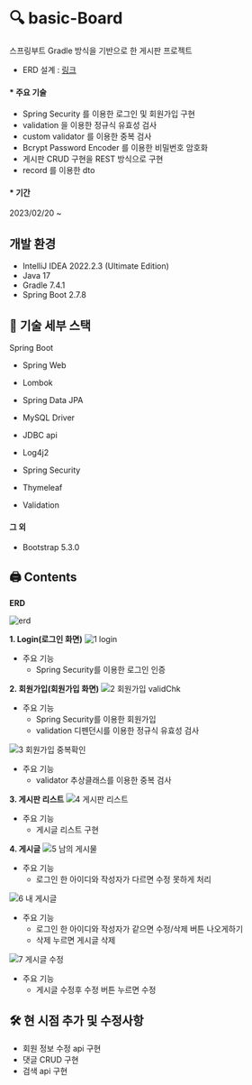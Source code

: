 # 🔍 basic-Board
스프링부트 Gradle 방식을 기반으로 한 게시판 프로젝트

* ERD 설계 : [링크](https://www.erdcloud.com/p/R9fje8mNE5AXvtyFu)

#### * 주요 기술
- Spring Security 를 이용한 로그인 및 회원가입 구현
- validation 을 이용한 정규식 유효성 검사
- custom validator 를 이용한 중복 검사
- Bcrypt Password Encoder 를 이용한 비밀번호 암호화
- 게시판 CRUD 구현을 REST 방식으로 구현
- record 를 이용한 dto 

#### * 기간
2023/02/20 ~

## 개발 환경
* IntelliJ IDEA 2022.2.3 (Ultimate Edition)
* Java 17
* Gradle 7.4.1
* Spring Boot 2.7.8

##  🔨  기술 세부 스택
Spring Boot
* Spring Web
* Lombok

* Spring Data JPA
* MySQL Driver

* JDBC api
* Log4j2

* Spring Security
* Thymeleaf
* Validation

#### 그 외
* Bootstrap 5.3.0

## 🖨 Contents

**ERD**

![erd](https://user-images.githubusercontent.com/107667158/221791848-6b16d2a1-3a9e-422a-b6e9-7ed9b60bb0c4.png)

**1. Login(로그인 화면)**
![1 login](https://user-images.githubusercontent.com/107667158/221791413-6e5e6eae-43b4-47e5-9569-0dd6293d760b.png)
* 주요 기능
  - Spring Security를 이용한 로그인 인증

**2. 회원가입(회원가입 화면)**
![2 회원가입 validChk](https://user-images.githubusercontent.com/107667158/221791417-7b1fb9a5-7815-4239-8a50-cc1981faf06e.png)
* 주요 기능
  - Spring Security를 이용한 회원가입
  - validation 디펜던시를 이용한 정규식 유효성 검사

![3 회원가입 중복확인](https://user-images.githubusercontent.com/107667158/221791424-b07ad881-3344-474c-a5ce-5c7afb9263a3.png)
* 주요 기능
  - validator 추상클래스를 이용한 중복 검사
  
**3. 게시판 리스트**
![4 게시판 리스트](https://user-images.githubusercontent.com/107667158/221791433-875aded1-f788-4bd7-a615-df0ca1aa441e.png)
* 주요 기능
  - 게시글 리스트 구현
  
**4. 게시글**
![5 남의 게시물](https://user-images.githubusercontent.com/107667158/221791439-5513617e-11a9-4397-ac42-0b0f03cf4932.png)
* 주요 기능
  - 로그인 한 아이디와 작성자가 다르면 수정 못하게 처리
  
![6 내 게시글](https://user-images.githubusercontent.com/107667158/221791447-80b5e2b1-e77e-46b0-aac1-687a19760063.png)
* 주요 기능
  - 로그인 한 아이디와 작성자가 같으면 수정/삭제 버튼 나오게하기
  - 삭제 누르면 게시글 삭제 
  
![7 게시글 수정](https://user-images.githubusercontent.com/107667158/221791458-20befc91-5136-4199-a2f5-88948ae5bc33.png)
* 주요 기능
  - 게시글 수정후 수정 버튼 누르면 수정
  
 ## 🛠 현 시점 추가 및 수정사항
  - 회원 정보 수정 api 구현
  - 댓글 CRUD 구현
  - 검색 api 구현


